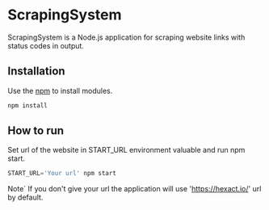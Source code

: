
# ScrapingSystem

ScrapingSystem is a Node.js application for scraping website links with status codes in output.

## Installation

Use the [npm](https://www.npmjs.com/) to install modules.

```bash
npm install
```

## How to run

Set url of the website in START_URL environment valuable and run npm start.
```node.js
START_URL='Your url' npm start
```

Note` If you don't give your url the application will use 'https://hexact.io/' url by default.